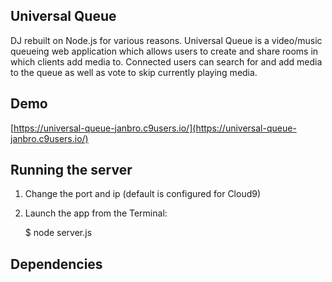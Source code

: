## Universal Queue

DJ rebuilt on Node.js for various reasons.
Universal Queue is a video/music queueing web application which allows users to create and share rooms in which clients add media to. Connected users can search for and add media to the queue as well as vote to skip currently playing media.

## Demo

[https://universal-queue-janbro.c9users.io/](https://universal-queue-janbro.c9users.io/)

## Running the server

1) Change the port and ip (default is configured for Cloud9)

2) Launch the app from the Terminal:

    $ node server.js
    
## Dependencies